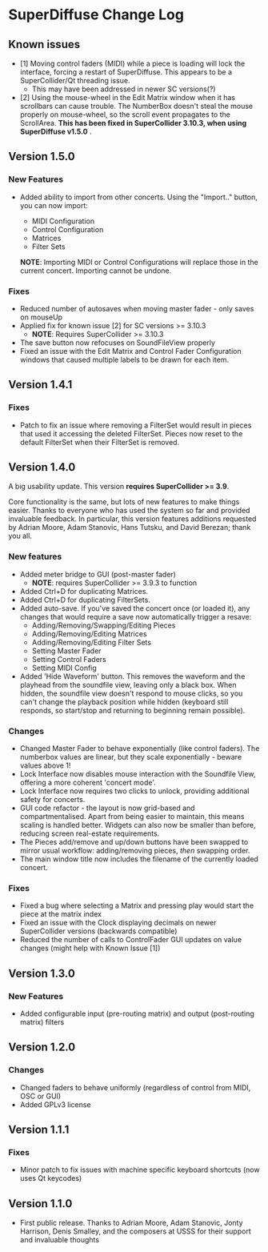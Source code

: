 # SuperDiffuse Change Log

## Known issues
- [1] Moving control faders (MIDI) while a piece is loading will lock the interface, forcing a restart of SuperDiffuse. This appears to be a SuperCollider/Qt threading issue.
    * This may have been addressed in newer SC versions(?)
- [2] Using the mouse-wheel in the Edit Matrix window when it has scrollbars can cause trouble. The NumberBox doesn't steal the mouse properly on mouse-wheel, so the scroll event propagates to the ScrollArea. __This has been fixed in SuperCollider 3.10.3, when using SuperDiffuse v1.5.0__ .

## Version 1.5.0
### New Features
* Added ability to import from other concerts. Using the "Import.." button, you can now import:
  * MIDI Configuration
  * Control Configuration
  * Matrices
  * Filter Sets

  __NOTE__: Importing MIDI or Control Configurations will replace those in the current concert. Importing cannot be undone.

### Fixes
* Reduced number of autosaves when moving master fader - only saves on mouseUp
* Applied fix for known issue [2] for SC versions >= 3.10.3
  * __NOTE__: Requires SuperCollider >= 3.10.3
* The save button now refocuses on SoundFileView properly
* Fixed an issue with the Edit Matrix and Control Fader Configuration windows that caused multiple labels to be drawn for each item.

## Version 1.4.1
### Fixes
* Patch to fix an issue where removing a FilterSet would result in pieces that used it accessing the deleted FilterSet. Pieces now reset to the default FilterSet when their FilterSet is removed.

## Version 1.4.0
A big usability update. This version __requires SuperCollider >= 3.9__.

Core functionality is the same, but lots of new features to make things easier. Thanks to everyone who has used the system so far and provided invaluable feedback. In particular, this version features additions requested by Adrian Moore, Adam Stanovic, Hans Tutsku, and David Berezan; thank you all.

### New features
* Added meter bridge to GUI (post-master fader)
  * __NOTE__: requires SuperCollider >= 3.9.3 to function
* Added Ctrl+D for duplicating Matrices.
* Added Ctrl+D for duplicating FilterSets.
* Added auto-save. If you've saved the concert once (or loaded it), any changes that would require a save now automatically trigger a resave:
    * Adding/Removing/Swapping/Editing Pieces
    * Adding/Removing/Editing Matrices
    * Adding/Removing/Editing Filter Sets
    * Setting Master Fader
    * Setting Control Faders
    * Setting MIDI Config
* Added 'Hide Waveform' button. This removes the waveform and the playhead from the soundfile view, leaving only a black box. When hidden, the soundfile view doesn't respond to mouse clicks, so you can't change the playback position while hidden (keyboard still responds, so start/stop and returning to beginning remain possible).

### Changes
* Changed Master Fader to behave exponentially (like control faders). The numberbox values are linear, but they scale exponentially - beware values above 1!
* Lock Interface now disables mouse interaction with the Soundfile View, offering a more coherent 'concert mode'.
* Lock Interface now requires two clicks to unlock, providing additional safety for concerts.
* GUI code refactor - the layout is now grid-based and compartmentalised. Apart from being easier to maintain, this means scaling is handled better. Widgets can also now be smaller than before, reducing screen real-estate requirements.
* The Pieces add/remove and up/down buttons have been swapped to mirror usual workflow: adding/removing pieces, _then_ swapping order.
* The main window title now includes the filename of the currently loaded concert.

### Fixes
* Fixed a bug where selecting a Matrix and pressing play would start the piece at the matrix index
* Fixed an issue with the Clock displaying decimals on newer SuperCollider versions (backwards compatible)
* Reduced the number of calls to ControlFader GUI updates on value changes (might help with Known Issue [1])

## Version 1.3.0
### New Features
* Added configurable input (pre-routing matrix) and output (post-routing matrix) filters

## Version 1.2.0
### Changes
* Changed faders to behave uniformly (regardless of control from MIDI, OSC or GUI)
* Added GPLv3 license

## Version 1.1.1
### Fixes
* Minor patch to fix issues with machine specific keyboard shortcuts (now uses Qt keycodes)

## Version 1.1.0
* First public release. Thanks to Adrian Moore, Adam Stanovic, Jonty Harrison, Denis Smalley, and the composers at USSS for their support and invaluable thoughts
